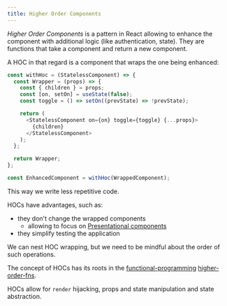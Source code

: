 ```yaml
---
title: Higher Order Components
---
```


_Higher Order Components_ is a pattern in React allowing to enhance the component with additional logic (like authentication, state). They are functions that take a component and return a new component.

A HOC in that regard is a component that wraps the one being enhanced:

```js
const withHoc = (StatelessComponent) => {
  const Wrapper = (props) => {
    const { children } = props;
    const [on, setOn] = useState(false);
    const toggle = () => setOn((prevState) => !prevState);

    return (
      <StatelessComponent on={on} toggle={toggle} {...props}>
        {children}
      </StatelessComponent>
    );
  };

  return Wrapper;
};

const EnhancedComponent = withHoc(WrappedComponent);
```

This way we write less repetitive code.

HOCs have advantages, such as:

- they don't change the wrapped components
  - allowing to focus on [Presentational components](/Knowledge/React/containers-vs-presentation-components.md)
- they simplify testing the application

We can nest HOC wrapping, but we need to be mindful about the order of such operations.

The concept of HOCs has its roots in the [functional-programming](/functional-programming) [higher-order-fns](/higher-order-fns).

HOCs allow for `render` hijacking, props and state manipulation and state abstraction.
